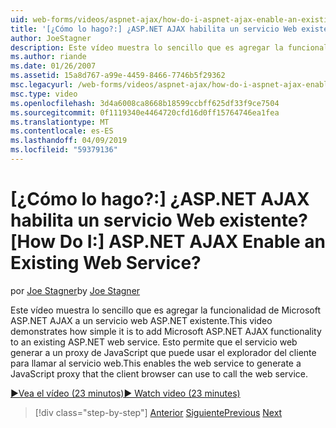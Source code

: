 ```yaml
---
uid: web-forms/videos/aspnet-ajax/how-do-i-aspnet-ajax-enable-an-existing-web-service
title: '[¿Cómo lo hago?:] ¿ASP.NET AJAX habilita un servicio Web existente? | Microsoft Docs'
author: JoeStagner
description: Este vídeo muestra lo sencillo que es agregar la funcionalidad de Microsoft ASP.NET AJAX a un servicio web ASP.NET existente. Esto permite al servicio web gene...
ms.author: riande
ms.date: 01/26/2007
ms.assetid: 15a8d767-a99e-4459-8466-7746b5f29362
msc.legacyurl: /web-forms/videos/aspnet-ajax/how-do-i-aspnet-ajax-enable-an-existing-web-service
msc.type: video
ms.openlocfilehash: 3d4a6008ca8668b18599ccbff625df33f9ce7504
ms.sourcegitcommit: 0f1119340e4464720cfd16d0ff15764746ea1fea
ms.translationtype: MT
ms.contentlocale: es-ES
ms.lasthandoff: 04/09/2019
ms.locfileid: "59379136"
---
```

# <a name="how-do-i-aspnet-ajax-enable-an-existing-web-service"></a><span data-ttu-id="869a1-105">[¿Cómo lo hago?:] ¿ASP.NET AJAX habilita un servicio Web existente?</span><span class="sxs-lookup"><span data-stu-id="869a1-105">[How Do I:] ASP.NET AJAX Enable an Existing Web Service?</span></span>

<span data-ttu-id="869a1-106">por [Joe Stagner](https://github.com/JoeStagner)</span><span class="sxs-lookup"><span data-stu-id="869a1-106">by [Joe Stagner](https://github.com/JoeStagner)</span></span>

<span data-ttu-id="869a1-107">Este vídeo muestra lo sencillo que es agregar la funcionalidad de Microsoft ASP.NET AJAX a un servicio web ASP.NET existente.</span><span class="sxs-lookup"><span data-stu-id="869a1-107">This video demonstrates how simple it is to add Microsoft ASP.NET AJAX functionality to an existing ASP.NET web service.</span></span> <span data-ttu-id="869a1-108">Esto permite que el servicio web generar a un proxy de JavaScript que puede usar el explorador del cliente para llamar al servicio web.</span><span class="sxs-lookup"><span data-stu-id="869a1-108">This enables the web service to generate a JavaScript proxy that the client browser can use to call the web service.</span></span>

[<span data-ttu-id="869a1-109">&#9654;Vea el vídeo (23 minutos)</span><span class="sxs-lookup"><span data-stu-id="869a1-109">&#9654; Watch video (23 minutes)</span></span>](https://channel9.msdn.com/Blogs/ASP-NET-Site-Videos/how-do-i-aspnet-ajax-enable-an-existing-web-service)

> [!div class="step-by-step"]
> <span data-ttu-id="869a1-110">[Anterior](how-do-i-add-aspnet-ajax-features-to-an-existing-web-application.md)
> [Siguiente](how-do-i-use-the-aspnet-ajax-client-library-controls.md)</span><span class="sxs-lookup"><span data-stu-id="869a1-110">[Previous](how-do-i-add-aspnet-ajax-features-to-an-existing-web-application.md)
[Next](how-do-i-use-the-aspnet-ajax-client-library-controls.md)</span></span>
